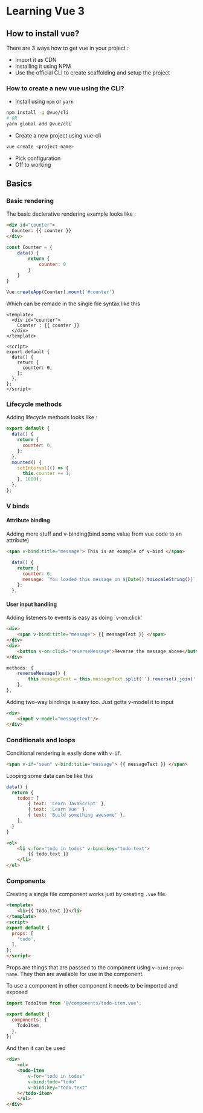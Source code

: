 # Learning Vue 3

## How to install vue?
 
There are 3 ways how to get vue in your project :

- Import it as CDN
- Installing it using NPM
- Use the official CLI to create scaffolding and setup the project

### How to create a new vue using the CLI?

- Install using `npm` or `yarn` 

```sh
npm install -g @vue/cli
# OR
yarn global add @vue/cli
```

- Create a new project using vue-cli

```sh
vue create <project-name>
```
- Pick configuration
- Off to working

## Basics

### Basic rendering
The basic declerative rendering example looks like : 

```html
<div id="counter">
  Counter: {{ counter }}
</div>
```
```js
const Counter = {
    data() {
        return {
            counter: 0
        }
    }
}

Vue.createApp(Counter).mount('#counter')
```

Which can be remade in the single file syntax like this
```
<template>
  <div id="counter">
    Counter : {{ counter }}
  </div>
</template>

<script>
export default {
  data() {
    return {
      counter: 0,
    };
  },
};
</script>
```

### Lifecycle methods
Adding lifecycle methods looks like :
```js
export default {
  data() {
    return {
      counter: 0,
    };
  },
  mounted() {
    setInterval(() => {
      this.counter += 1;
    }, 1000);
  },
};
```

### V binds
#### Attribute binding
Adding more stuff and v-binding(bind some value from vue code to an attribute) 
```html
<span v-bind:title="message"> This is an example of v-bind </span>
```
```js
  data() {
    return {
      counter: 0,
      message: `You loaded this message on ${Date().toLocaleString()}`,
    };
  },
```
#### User input handling

Adding listeners to events is easy as doing `v-on:click' 
```html
<div>
    <span v-bind:title="message"> {{ messageText }} </span>
</div>
<div>
    <button v-on:click="reverseMessage">Reverse the message above</button>
</div>
```
```js
methods: {
    reverseMessage() {
        this.messageText = this.messageText.split('').reverse().join('');
    },
},
```

Adding two-way bindings is easy too. Just gotta v-model it to input
```html
<div>
    <input v-model="messageText"/>
</div>
```


### Conditionals and loops

Conditional rendering is easily done with `v-if`.
```html
<span v-if="seen" v-bind:title="message"> {{ messageText }} </span>
```

Looping some data can be like this

```js
data() {
  return {
    todos: [
        { text: 'Learn JavaScript' },
        { text: 'Learn Vue' },
        { text: 'Build something awesome' },
    ],
  }
}
```
```html
<ol>
    <li v-for="todo in todos" v-bind:key="todo.text">
        {{ todo.text }}
    </li>
</ol>
```


### Components

Creating a single file component works just by creating `.vue` file.
```html
<template>
    <li>{{ todo.text }}</li>
</template>
<script>
export default {
  props: [
    'todo',
  ],
};
</script>
```

Props are things that are passsed to the component using `v-bind:prop-name`. They then are available for use in the component.

To use a component in other component it needs to be imported and exposed
```js
import TodoItem from '@/components/todo-item.vue';

export default {
  components: {
    TodoItem,
  },
};
```
And then it can be used
```html
<div>
    <ol>
    <todo-item
        v-for="todo in todos"
        v-bind:todo="todo"
        v-bind:key="todo.text"
    ></todo-item>
    </ol>
</div>
```












